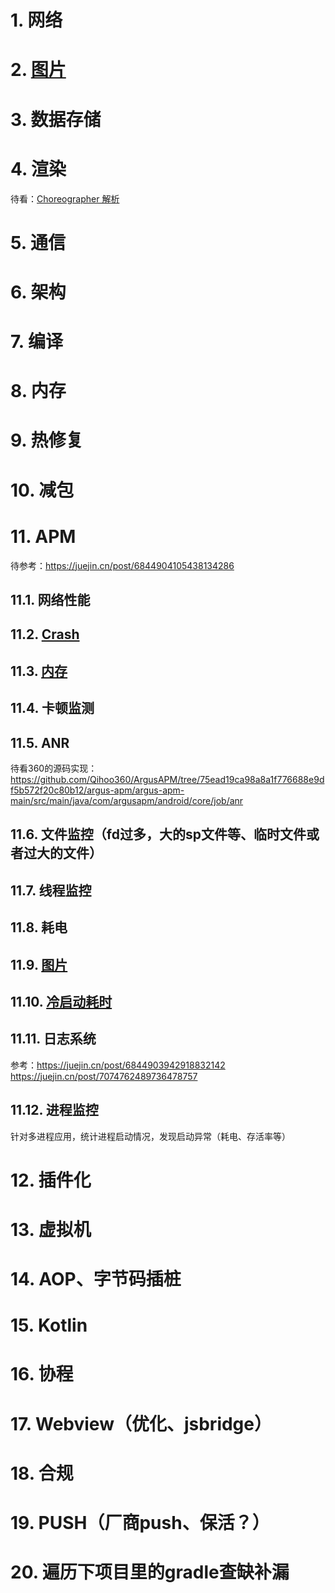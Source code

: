 # 1. 网络
# 2. [图片](https://github.com/reverseSecondHalf/androidinterview/blob/main/picture/pic.md)
# 3. 数据存储
# 4. 渲染
待看：[Choreographer 解析](https://www.jianshu.com/p/dd32ec35db1d)
# 5. 通信
# 6. 架构
# 7. 编译
# 8. 内存
# 9. 热修复  
# 10. 减包
# 11. APM
待参考：https://juejin.cn/post/6844904105438134286

## 11.1. 网络性能  
## 11.2. [Crash](https://github.com/reverseSecondHalf/androidinterview/blob/main/apm/crash.md)
## 11.3. [内存](https://github.com/reverseSecondHalf/androidinterview/blob/main/apm/memory.md)
## 11.4. 卡顿监测  
## 11.5. ANR
待看360的源码实现：https://github.com/Qihoo360/ArgusAPM/tree/75ead19ca98a8a1f776688e9df5b572f20c80b12/argus-apm/argus-apm-main/src/main/java/com/argusapm/android/core/job/anr
## 11.6. 文件监控（fd过多，大的sp文件等、临时文件或者过大的文件）
## 11.7. 线程监控
## 11.8. 耗电
## 11.9. [图片](https://github.com/reverseSecondHalf/androidinterview/blob/main/picture/pic.md)
## 11.10. [冷启动耗时](https://github.com/reverseSecondHalf/androidinterview/blob/main/apm/coldstart.md)
## 11.11. 日志系统  
参考：https://juejin.cn/post/6844903942918832142
https://juejin.cn/post/7074762489736478757
## 11.12. 进程监控
针对多进程应用，统计进程启动情况，发现启动异常（耗电、存活率等）
# 12. 插件化  
# 13. 虚拟机  
# 14. AOP、字节码插桩
# 15. Kotlin  
# 16. 协程  
# 17. Webview（优化、jsbridge）
# 18. 合规
# 19. PUSH（厂商push、保活？）
# 20. 遍历下项目里的gradle查缺补漏
